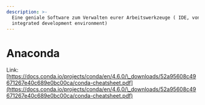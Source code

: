 ```yaml
---
description: >-
  Eine geniale Software zum Verwalten eurer Arbeitswerkzeuge ( IDE, von englisch
  integrated development environment)
---
```


# Anaconda

Link: [https://docs.conda.io/projects/conda/en/4.6.0/\_downloads/52a95608c49671267e40c689e0bc00ca/conda-cheatsheet.pdf](https://docs.conda.io/projects/conda/en/4.6.0/\_downloads/52a95608c49671267e40c689e0bc00ca/conda-cheatsheet.pdf)
